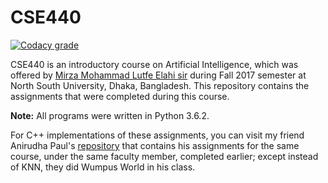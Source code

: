 # CSE440

[![Codacy grade](https://img.shields.io/codacy/grade/7a1c3e13fd5f44148a35f02f58e7d13e?logo=codacy&style=flat-square)](https://app.codacy.com/manual/maacpiash/CSE440/dashboard)

CSE440 is an introductory course on Artificial Intelligence, which was offered by [Mirza Mohammad Lutfe Elahi sir](http://ece.northsouth.edu/people/lutfe-elahi/) during Fall 2017 semester at North South University, Dhaka, Bangladesh. This repository contains the assignments that were completed during this course.

**Note:** All programs were written in Python 3.6.2.

For C++ implementations of these assignments, you can visit my friend Anirudha Paul's [repository](https://github.com/anirudha-ani/Artificial-Intelligence) that contains his assignments for the same course, under the same faculty member, completed earlier; except instead of KNN, they did Wumpus World in his class.
